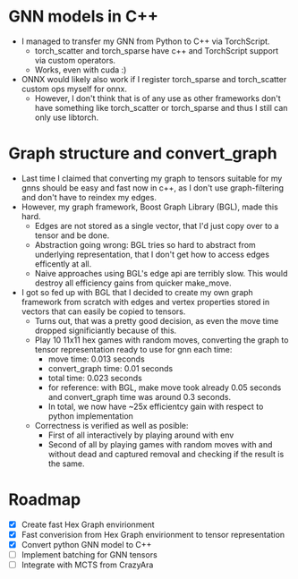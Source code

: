 # GNN models in C++
+ I managed to transfer my GNN from Python to C++ via TorchScript.
	- torch\_scatter and torch\_sparse have c++ and TorchScript support via custom operators.
	- Works, even with cuda :)
+ ONNX would likely also work if I register torch\_sparse and torch\_scatter custom ops myself for onnx.
	- However, I don't think that is of any use as other frameworks don't have something like torch\_scatter or torch\_sparse and thus I still can only use libtorch.

# Graph structure and convert\_graph
+ Last time I claimed that converting my graph to tensors suitable for my gnns should be easy and fast now in c++, as I don't use graph-filtering and don't have to reindex my edges.
+ However, my graph framework, Boost Graph Library (BGL), made this hard.
	- Edges are not stored as a single vector, that I'd just copy over to a tensor and be done.
	- Abstraction going wrong: BGL tries so hard to abstract from underlying representation, that I don't get how to access edges efficently at all.
	- Naive approaches using BGL's edge api are terribly slow. This would destroy all efficiency gains from quicker make\_move.
+ I got so fed up with BGL that I decided to create my own graph framework from scratch with edges and vertex properties stored in vectors that can easily be copied to tensors.
	- Turns out, that was a pretty good decision, as even the move time dropped significiantly because of this.
	- Play 10 11x11 hex games with random moves, converting the graph to tensor representation ready to use for gnn each time:
		* move time: 0.013 seconds
		* convert_graph time: 0.01 seconds
		* total time: 0.023 seconds
		* for reference: with BGL, make move took already 0.05 seconds and convert_graph time was around 0.3 seconds.
		* In total, we now have ~25x efficientcy gain with respect to python implementation
	- Correctness is verified as well as posible:
		* First of all interactively by playing around with env
		* Second of all by playing games with random moves with and without dead and captured removal and checking if the result is the same.

# Roadmap
- [x] Create fast Hex Graph envirionment
- [x] Fast converision from Hex Graph envirionment to tensor representation
- [x] Convert python GNN model to C++
- [ ] Implement batching for GNN tensors
- [ ] Integrate with MCTS from CrazyAra
